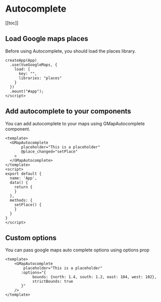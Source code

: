 
# Autocomplete
[[toc]]


## Load Google maps places 
Before using Autocomplete, you should load the places library. 

```vue{5}
createApp(App)
  .use(VueGoogleMaps, {
    load: {
      key: "",
      libraries: "places"
    }
  })
  .mount("#app");
</script>
```


## Add autocomplete to your components
You can add autocomplete to your maps using GMapAutocomplete component. 
```vue
<template>
  <GMapAutocomplete
       placeholder="This is a placeholder"
       @place_changed="setPlace"
    >
  </GMapAutocomplete>
</template>
<script>
export default {
  name: 'App',
  data() {
    return {
    }
  },
  methods: {
    setPlace() {
    }
  }
}
</script>

```

## Custom options
You can pass google maps auto complete options using options prop

```vue{9}
<template>
    <GMapAutocomplete
        placeholder="This is a placeholder"
       :options="{
            bounds: {north: 1.4, south: 1.2, east: 104, west: 102},
            strictBounds: true
       }"
    />
</template>
```
